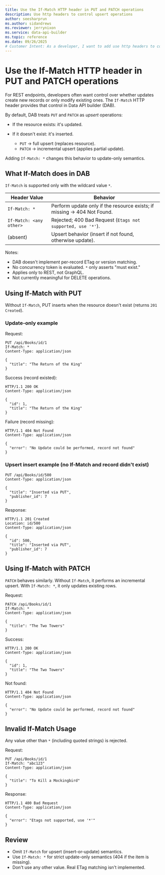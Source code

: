 ```yaml
---
title: Use the If-Match HTTP header in PUT and PATCH operations
description: Use http headers to control upsert operations
author: seesharprun
ms.author: sidandrews
ms.reviewer: jerrynixon
ms.service: data-api-builder
ms.topic: reference
ms.date: 09/26/2025
# Customer Intent: As a developer, I want to add use http headers to control PUT and PATCH operations.
---
```


# Use the If-Match HTTP header in PUT and PATCH operations

For REST endpoints, developers often want control over whether updates create new records or only modify existing ones. The `If-Match` HTTP header provides that control in Data API builder (DAB).

By default, DAB treats `PUT` and `PATCH` as *upsert* operations:

* If the resource exists: it's updated.
* If it doesn't exist: it's inserted.

  * `PUT` → full upsert (replaces resource).
  * `PATCH` → incremental upsert (applies partial update).

Adding `If-Match: *` changes this behavior to update-only semantics.

## What If-Match does in DAB

`If-Match` is supported only with the wildcard value `*`.

| Header Value            | Behavior                                                                |
| ----------------------- | ----------------------------------------------------------------------- |
| `If-Match: *`           | Perform update only if the resource exists; if missing → 404 Not Found. |
| `If-Match: <any other>` | Rejected; 400 Bad Request (`Etags not supported, use '*'`).             |
| (absent)                | Upsert behavior (insert if not found, otherwise update).                |

Notes:

* DAB doesn't implement per-record ETag or version matching.
* No concurrency token is evaluated. `*` only asserts "must exist."
* Applies only to REST, not GraphQL.
* Not currently meaningful for DELETE operations.

## Using If-Match with PUT

Without `If-Match`, PUT inserts when the resource doesn't exist (returns `201 Created`).

### Update-only example

Request:

```
PUT /api/Books/id/1
If-Match: *
Content-Type: application/json

{
  "title": "The Return of the King"
}
```

Success (record existed):

```
HTTP/1.1 200 OK
Content-Type: application/json

{
  "id": 1,
  "title": "The Return of the King"
}
```

Failure (record missing):

```
HTTP/1.1 404 Not Found
Content-Type: application/json

{
  "error": "No Update could be performed, record not found"
}
```

### Upsert insert example (no If-Match and record didn't exist)

```
PUT /api/Books/id/500
Content-Type: application/json

{
  "title": "Inserted via PUT",
  "publisher_id": 7
}
```

Response:

```
HTTP/1.1 201 Created
Location: id/500
Content-Type: application/json

{
  "id": 500,
  "title": "Inserted via PUT",
  "publisher_id": 7
}
```

## Using If-Match with PATCH

`PATCH` behaves similarly. Without `If-Match`, it performs an incremental upsert. With `If-Match: *`, it only updates existing rows.

Request:

```
PATCH /api/Books/id/1
If-Match: *
Content-Type: application/json

{
  "title": "The Two Towers"
}
```

Success:

```
HTTP/1.1 200 OK
Content-Type: application/json

{
  "id": 1,
  "title": "The Two Towers"
}
```

Not found:

```
HTTP/1.1 404 Not Found
Content-Type: application/json

{
  "error": "No Update could be performed, record not found"
}
```

## Invalid If-Match Usage

Any value other than `*` (including quoted strings) is rejected.

Request:

```
PUT /api/Books/id/1
If-Match: "abc123"
Content-Type: application/json

{
  "title": "To Kill a Mockingbird"
}
```

Response:

```
HTTP/1.1 400 Bad Request
Content-Type: application/json

{
  "error": "Etags not supported, use '*'"
}
```

## Review

* Omit `If-Match` for upsert (insert-or-update) semantics.
* Use `If-Match: *` for strict update-only semantics (404 if the item is missing).
* Don't use any other value. Real ETag matching isn't implemented.
